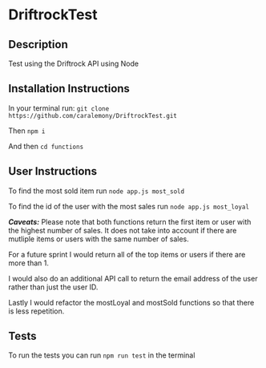 # DriftrockTest

## Description

Test using the Driftrock API using Node

## Installation Instructions
In your terminal run:
```git clone https://github.com/caralemony/DriftrockTest.git```

Then
```npm i```

And then ```cd functions```

## User Instructions

To find the most sold item run 
```node app.js most_sold```

To find the id of the user with the most sales run 
```node app.js most_loyal```

***Caveats:*** Please note that both functions return the first item or user with the highest number of sales. It does not take into account if there are mutliple items or users with the same number of sales.

For a future sprint I would return all of the top items or users if there are more than 1.

I would also do an additional API call to return the email address of the user rather than just the user ID.

Lastly I would refactor the mostLoyal and mostSold functions so that there is less repetition.

## Tests
To run the tests you can run ```npm run test``` in the terminal
